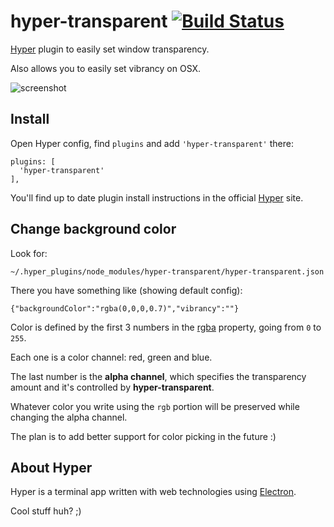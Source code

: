 # hyper-transparent [![Build Status](https://travis-ci.org/codealchemist/hyper-transparent.svg?branch=master)](https://travis-ci.org/codealchemist/hyper-transparent)
[Hyper](https://hyper.is) plugin to easily set window transparency.

Also allows you to easily set vibrancy on OSX.

![screenshot](https://cldup.com/lBSydSyCwc.gif)


## Install

Open Hyper config, find `plugins` and add `'hyper-transparent'` there:

```
plugins: [
  'hyper-transparent'
],
```

You'll find up to date plugin install instructions in the official [Hyper](https://hyper.is) site.


## Change background color

Look for:

`~/.hyper_plugins/node_modules/hyper-transparent/hyper-transparent.json`

There you have something like (showing default config):

`{"backgroundColor":"rgba(0,0,0,0.7)","vibrancy":""}`

Color is defined by the first 3 numbers in the 
[rgba](https://developer.mozilla.org/en/docs/Web/CSS/color_value#Example_with_RGBa_syntax)
property, going from `0` to `255`.

Each one is a color channel: red, green and blue.

The last number is the **alpha channel**, which specifies the transparency amount and 
it's controlled by **hyper-transparent**.

Whatever color you write using the `rgb` portion will be preserved while changing 
the alpha channel.

The plan is to add better support for color picking in the future :)


## About Hyper
Hyper is a terminal app written with web technologies using [Electron](http://electron.atom.io).

Cool stuff huh? ;)
